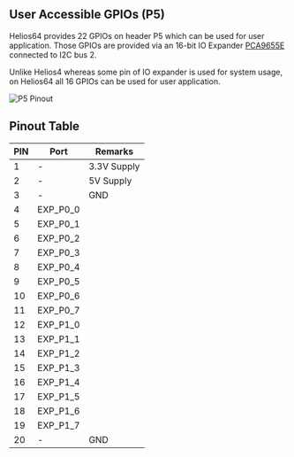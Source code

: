 ## User Accessible GPIOs (P5)

Helios64 provides 22 GPIOs on header P5 which can be used for user application.
Those GPIOs are provided via an 16-bit IO Expander [PCA9655E](http://www.onsemi.com/PowerSolutions/product.do?id=PCA9655E) connected to I2C bus 2.

Unlike Helios4 whereas some pin of IO expander is used for system usage, on Helios64 all 16 GPIOs can be used for user application.

![P5 Pinout](/helios64/img/gpio/gpio.jpg)

## Pinout Table

| PIN | Port | Remarks |
|-----|------|-------------|
| 1   | - | 3.3V Supply |
| 2   | - | 5V Supply |
| 3   | - | GND |
| 4   | EXP_P0_0 | |
| 5   | EXP_P0_1 | |
| 6   | EXP_P0_2 | |
| 7   | EXP_P0_3 | |
| 8   | EXP_P0_4 | |
| 9   | EXP_P0_5 | |
| 10  | EXP_P0_6 | |
| 11  | EXP_P0_7 | |
| 12  | EXP_P1_0 | |
| 13  | EXP_P1_1 | |
| 14  | EXP_P1_2 | |
| 15  | EXP_P1_3 | |
| 16  | EXP_P1_4 | |
| 17  | EXP_P1_5 | |
| 18  | EXP_P1_6 | |
| 19  | EXP_P1_7 | |
| 20  | - | GND |
